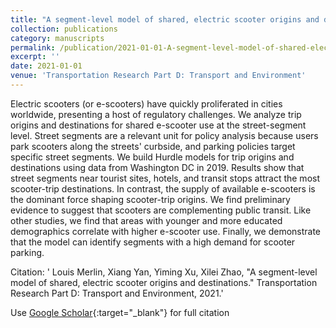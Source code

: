 ```yaml
---
title: "A segment-level model of shared, electric scooter origins and destinations"
collection: publications
category: manuscripts
permalink: /publication/2021-01-01-A-segment-level-model-of-shared-electric-scooter-origins-and-destinations
excerpt: ''
date: 2021-01-01
venue: 'Transportation Research Part D: Transport and Environment'
---
```


Electric scooters (or e-scooters) have quickly proliferated in cities worldwide, presenting a host of regulatory challenges. We analyze trip origins and destinations for shared e-scooter use at the street-segment level. Street segments are a relevant unit for policy analysis because users park scooters along the streets' curbside, and parking policies target specific street segments. We build Hurdle models for trip origins and destinations using data from Washington DC in 2019. Results show that street segments near tourist sites, hotels, and transit stops attract the most scooter-trip destinations. In contrast, the supply of available e-scooters is the dominant force shaping scooter-trip origins. We find preliminary evidence to suggest that scooters are complementing public transit. Like other studies, we find that areas with younger and more educated demographics correlate with higher e-scooter use. Finally, we demonstrate that the model can identify segments with a high demand for scooter parking.

Citation: ' Louis Merlin,  Xiang Yan,  Yiming Xu,  Xilei Zhao, &quot;A segment-level model of shared, electric scooter origins and destinations.&quot; Transportation Research Part D: Transport and Environment, 2021.'

Use [Google Scholar](https://scholar.google.com/scholar?q=A+segment+level+model+of+shared,+electric+scooter+origins+and+destinations){:target="_blank"} for full citation